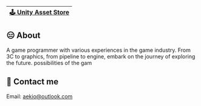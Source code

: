 | [🕹️ Unity Asset Store](https://assetstore.unity.com/publishers/69610) |
|---|

## 😑 About
A game programmer with various experiences in the game industry. From 3C to graphics, from pipeline to engine, embark on the journey of exploring the future. possibilities of the gam

## 📧 Contact me
Email: aekio@outlook.com

